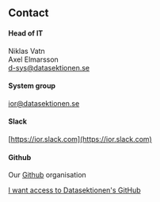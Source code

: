 ## Contact

#### Head of IT

Niklas Vatn </br>
Axel Elmarsson </br>
[d-sys@datasektionen.se](mailto:d-sys@datasektionen.se)


#### System group
[ior@datasektionen.se](mailto:ior@datasektionen.se)

#### Slack

[https://ior.slack.com](https://ior.slack.com)

#### Github

Our [Github](https://dsekt.se/github-link-website) organisation</br>

[I want access to Datasektionen's GitHub](https://dsekt.se/github-access)
